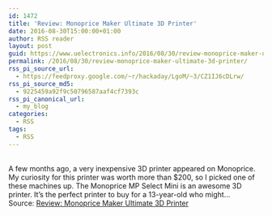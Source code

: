 ```yaml
---
id: 1472
title: 'Review: Monoprice Maker Ultimate 3D Printer'
date: 2016-08-30T15:00:00+01:00
author: RSS reader
layout: post
guid: https://www.uelectronics.info/2016/08/30/review-monoprice-maker-ultimate-3d-printer/
permalink: /2016/08/30/review-monoprice-maker-ultimate-3d-printer/
rss_pi_source_url:
  - https://feedproxy.google.com/~r/hackaday/LgoM/~3/CZ1IJ6cDLrw/
rss_pi_source_md5:
  - 9225459a92f9c50796587aaf4cf7393c
rss_pi_canonical_url:
  - my_blog
categories:
  - RSS
tags:
  - RSS
---
```

&#013;  
A few months ago, a very inexpensive 3D printer appeared on Monoprice. My curiosity for this printer was worth more than $200, so I picked one of these machines up. The Monoprice MP Select Mini is an awesome 3D printer. It’s the perfect printer to buy for a 13-year-old who might…&#013;  
Source: <a href="https://feedproxy.google.com/~r/hackaday/LgoM/~3/CZ1IJ6cDLrw/" target="_blank">Review: Monoprice Maker Ultimate 3D Printer</a>